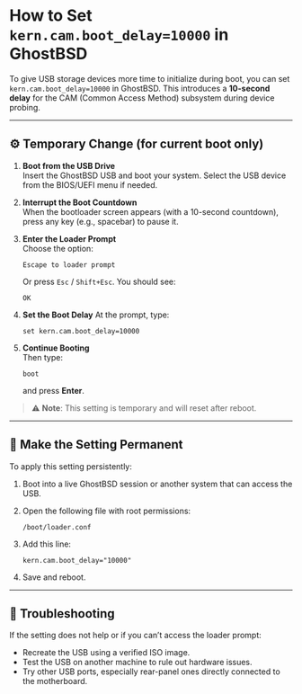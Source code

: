 # How to Set `kern.cam.boot_delay=10000` in GhostBSD

To give USB storage devices more time to initialize during boot, you can set `kern.cam.boot_delay=10000` in GhostBSD. This introduces a **10-second delay** for the CAM (Common Access Method) subsystem during device probing.

---

## ⚙️ Temporary Change (for current boot only)

1. **Boot from the USB Drive**  
   Insert the GhostBSD USB and boot your system. Select the USB device from the BIOS/UEFI menu if needed.

2. **Interrupt the Boot Countdown**  
   When the bootloader screen appears (with a 10-second countdown), press any key (e.g., spacebar) to pause it.

3. **Enter the Loader Prompt**  
   Choose the option:
   ```
   Escape to loader prompt
   ```
   Or press `Esc` / `Shift+Esc`. You should see:

   ```
   OK
   ```

4. **Set the Boot Delay**
   At the prompt, type:

   ```shell
   set kern.cam.boot_delay=10000
   ```

5. **Continue Booting**  
   Then type:

   ```shell
   boot
   ```

   and press **Enter**.

> ⚠️ **Note**: This setting is temporary and will reset after reboot.

---

## 💾 Make the Setting Permanent

To apply this setting persistently:

1. Boot into a live GhostBSD session or another system that can access the USB.

2. Open the following file with root permissions:

   ```
   /boot/loader.conf
   ```

3. Add this line:

   ```shell
   kern.cam.boot_delay="10000"
   ```

4. Save and reboot.

---

## 🧪 Troubleshooting

If the setting does not help or if you can’t access the loader prompt:

- Recreate the USB using a verified ISO image.
- Test the USB on another machine to rule out hardware issues.
- Try other USB ports, especially rear-panel ones directly connected to the motherboard.

